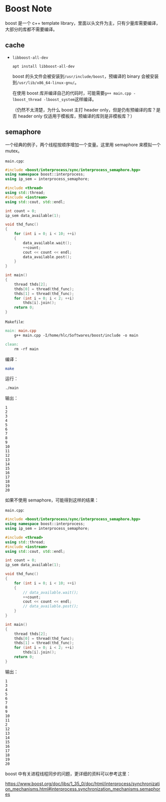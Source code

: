 # Boost Note

boost 是一个 c++ template library，里面以头文件为主，只有少量库需要编译，大部分的库都不需要编译。

## cache

* `libboost-all-dev`

    `apt install libboost-all-dev`

    boost 的头文件会被安装到`/usr/include/boost`，预编译的 binary 会被安装到`/usr/lib/x86_64-linux-gnu/`。

    在使用 boost 库并编译自己的代码时，可能需要`g++ main.cpp -lboost_thread -lboost_system`这样编译。

    （仍然不太清楚，为什么 boost 主打 header only，但是仍有预编译的库？是否 header only 仅适用于模板库，预编译的库则是非模板库？）

## semaphore

一个经典的例子，两个线程按顺序增加一个变量。这里用 semaphore 来模拟一个 mutex。

`main.cpp`:

```cpp
#include <boost/interprocess/sync/interprocess_semaphore.hpp>
using namespace boost::interprocess;
using ip_sem = interprocess_semaphore;

#include <thread>
using std::thread;
#include <iostream>
using std::cout, std::endl;

int count = 0;
ip_sem data_available(1);

void thd_func()
{
    for (int i = 0; i < 10; ++i)
    {
        data_available.wait();
        ++count;
        cout << count << endl;
        data_available.post();
    }
}

int main()
{
    thread thds[2];
    thds[0] = thread(thd_func);
    thds[1] = thread(thd_func);
    for (int i = 0; i < 2; ++i)
        thds[i].join();
    return 0;
}
```

`Makefile`:

```makefile
main: main.cpp
	g++ main.cpp -I/home/hlc/Softwares/boost/include -o main

clean:
	rm -rf main
```

编译：

```bash
make
```

运行：

```bash
./main
```

输出：

```
1
2
3
4
5
6
7
8
9
10
11
12
13
14
15
16
17
18
19
20
```

如果不使用 semaphore，可能得到这样的结果：

`main.cpp`:

```cpp
#include <boost/interprocess/sync/interprocess_semaphore.hpp>
using namespace boost::interprocess;
using ip_sem = interprocess_semaphore;

#include <thread>
using std::thread;
#include <iostream>
using std::cout, std::endl;

int count = 0;
ip_sem data_available(1);

void thd_func()
{
    for (int i = 0; i < 10; ++i)
    {
        // data_available.wait();
        ++count;
        cout << count << endl;
        // data_available.post();
    }
}

int main()
{
    thread thds[2];
    thds[0] = thread(thd_func);
    thds[1] = thread(thd_func);
    for (int i = 0; i < 2; ++i)
        thds[i].join();
    return 0;
}
```

输出：

```
1
3
4
5
6
7
8
9
10
11
2
12
13
14
15
16
17
18
19
20
```

boost 中有关进程线程同步的问题，更详细的资料可以参考这里：

<https://www.boost.org/doc/libs/1_35_0/doc/html/interprocess/synchronization_mechanisms.html#interprocess.synchronization_mechanisms.semaphores>